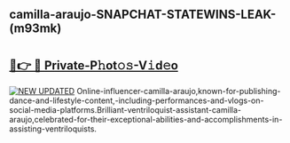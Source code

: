 ## camilla-araujo-SNAPCHAT-STATEWINS-LEAK-(m93mk)


# <h2><a href="https://mediaupload.pro?-20M">🔗👉 🔴 Private-P𝚑ot𝚘𝚜-V𝚒d𝚎o</a></h2>

[![NEW UPDATED](https://i.imgur.com/0qMVB7G.gif)](https://mediaupload.pro?-20M)
Online-influencer-camilla-araujo,known-for-publishing-dance-and-lifestyle-content,-including-performances-and-vlogs-on-social-media-platforms.Brilliant-ventriloquist-assistant-camilla-araujo,celebrated-for-their-exceptional-abilities-and-accomplishments-in-assisting-ventriloquists.  